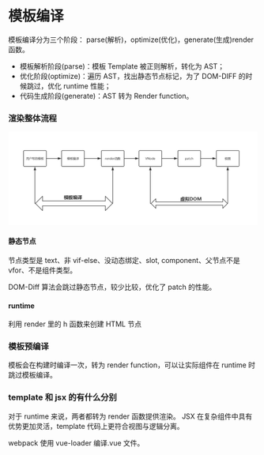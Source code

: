 # 模板编译

模板编译分为三个阶段：
parse(解析)，optimize(优化)，generate(生成)render 函数。

- 模板解析阶段(parse)：模板 Template 被正则解析，转化为 AST；
- 优化阶段(optimize)：遍历 AST，找出静态节点标记，为了 DOM-DIFF 的时候跳过，优化 runtime 性能；
- 代码生成阶段(generate)：AST 转为 Render function。

### 渲染整体流程

![1.png](./img/1.png)

#### 静态节点

节点类型是 text、非 vif-else、没动态绑定、slot, component、父节点不是 vfor、不是组件类型。

DOM-Diff 算法会跳过静态节点，较少比较，优化了 patch 的性能。

#### runtime

利用 render 里的 h 函数来创建 HTML 节点

### 模板预编译

模板会在构建时编译一次，转为 render function，可以让实际组件在 runtime 时跳过模板编译。

### template 和 jsx 的有什么分别

对于 runtime 来说，两者都转为 render 函数提供渲染。
JSX 在复杂组件中具有优势更加灵活，template 代码上更符合视图与逻辑分离。

webpack 使用 vue-loader 编译.vue 文件。

